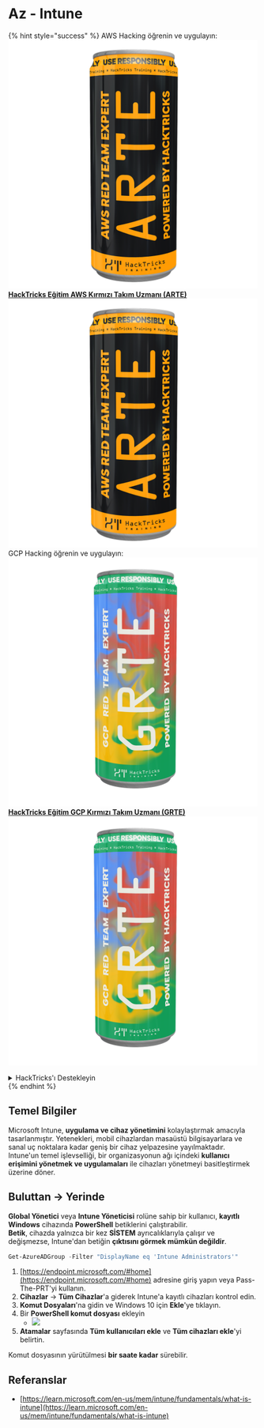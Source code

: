 # Az - Intune

{% hint style="success" %}
AWS Hacking öğrenin ve uygulayın: <img src="/.gitbook/assets/image.png" alt="" data-size="line">[**HackTricks Eğitim AWS Kırmızı Takım Uzmanı (ARTE)**](https://training.hacktricks.xyz/courses/arte)<img src="/.gitbook/assets/image.png" alt="" data-size="line">\
GCP Hacking öğrenin ve uygulayın: <img src="/.gitbook/assets/image (2).png" alt="" data-size="line">[**HackTricks Eğitim GCP Kırmızı Takım Uzmanı (GRTE)**<img src="/.gitbook/assets/image (2).png" alt="" data-size="line">](https://training.hacktricks.xyz/courses/grte)

<details>

<summary>HackTricks'ı Destekleyin</summary>

* [**Abonelik planlarını**](https://github.com/sponsors/carlospolop) kontrol edin!
* 💬 [**Discord grubuna**](https://discord.gg/hRep4RUj7f) katılın veya [**telegram grubuna**](https://t.me/peass) katılın veya bizi **Twitter** 🐦 [**@hacktricks\_live**](https://twitter.com/hacktricks\_live)** takip edin.**
* **HackTricks** ve **HackTricks Cloud** github depolarına PR göndererek hacking püf noktalarını paylaşın.

</details>
{% endhint %}

## Temel Bilgiler

Microsoft Intune, **uygulama ve cihaz yönetimini** kolaylaştırmak amacıyla tasarlanmıştır. Yetenekleri, mobil cihazlardan masaüstü bilgisayarlara ve sanal uç noktalara kadar geniş bir cihaz yelpazesine yayılmaktadır. Intune'un temel işlevselliği, bir organizasyonun ağı içindeki **kullanıcı erişimini yönetmek ve uygulamaları** ile cihazları yönetmeyi basitleştirmek üzerine döner.

## Buluttan -> Yerinde

**Global Yönetici** veya **Intune Yöneticisi** rolüne sahip bir kullanıcı, **kayıtlı Windows** cihazında **PowerShell** betiklerini çalıştırabilir.\
**Betik**, cihazda yalnızca bir kez **SİSTEM** ayrıcalıklarıyla çalışır ve değişmezse, Intune'dan betiğin **çıktısını görmek mümkün değildir**.
```powershell
Get-AzureADGroup -Filter "DisplayName eq 'Intune Administrators'"
```
1. [https://endpoint.microsoft.com/#home](https://endpoint.microsoft.com/#home) adresine giriş yapın veya Pass-The-PRT'yi kullanın.
2. **Cihazlar** -> **Tüm Cihazlar**'a giderek Intune'a kayıtlı cihazları kontrol edin.
3. **Komut Dosyaları**'na gidin ve Windows 10 için **Ekle**'ye tıklayın.
4. Bir **PowerShell komut dosyası** ekleyin
   * ![](<../../.gitbook/assets/image (2) (1) (2) (2) (1).png>)
5. **Atamalar** sayfasında **Tüm kullanıcıları ekle** ve **Tüm cihazları ekle**'yi belirtin.

Komut dosyasının yürütülmesi **bir saate kadar** sürebilir.

## Referanslar

* [https://learn.microsoft.com/en-us/mem/intune/fundamentals/what-is-intune](https://learn.microsoft.com/en-us/mem/intune/fundamentals/what-is-intune)
